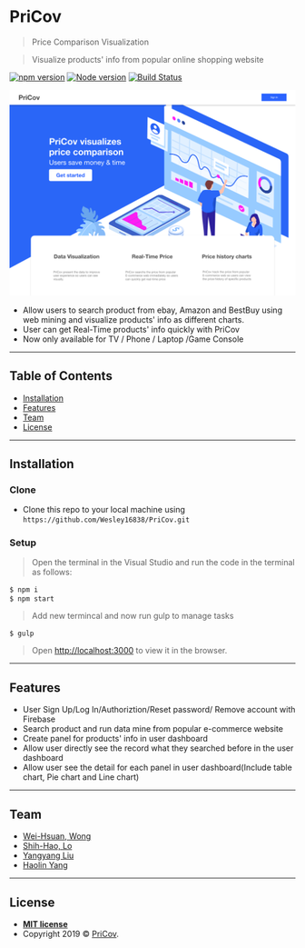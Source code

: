 # PriCov

> Price Comparison Visualization

> Visualize products' info from popular online shopping website

[![npm version](https://img.shields.io/npm/v/if-node-version.svg?style=flat)](https://www.npmjs.com/package/if-node-version)
[![Node version](https://img.shields.io/node/v/if-node-version.svg?style=flat)](https://www.npmjs.com/package/if-node-version)
[![Build Status](https://travis-ci.org/mysticatea/if-node-version.svg?branch=master)](https://travis-ci.org/mysticatea/if-node-version)

[![INSERT YOUR GRAPHIC HERE](page.png)]()

- Allow users to search product from ebay, Amazon and BestBuy using web mining and visualize products' info as different charts.
- User can get Real-Time products' info quickly with PriCov
- Now only available for TV / Phone / Laptop /Game Console

---

## Table of Contents


- [Installation](#installation)
- [Features](#features)
- [Team](#team)
- [License](#license)


---

## Installation
### Clone

- Clone this repo to your local machine using `https://github.com/Wesley16838/PriCov.git`

### Setup

> Open the terminal in the Visual Studio
> and run the code in the terminal as follows:
```shell
$ npm i
$ npm start
```

> Add new termincal and now run gulp to manage tasks

```shell
$ gulp
```
>Open [http://localhost:3000](http://localhost:3000) to view it in the browser.
---

## Features
- User Sign Up/Log In/Authoriztion/Reset password/ Remove account with Firebase
- Search product and run data mine from popular e-commerce website
- Create panel for products' info in user dashboard
- Allow user directly see the record what they searched before in the user dashboard
- Allow user see the detail for each panel in user dashboard(Include table chart, Pie chart and Line chart)


---

## Team

- <a href="https://github.com/Wesley16838" target="_blank">Wei-Hsuan, Wong</a>
- <a href="https://github.com/Shih-Hao-Lo" target="_blank">Shih-Hao, Lo</a>
- <a href="https://github.com/kingdom930414" target="_blank">Yangyang Liu</a>
- <a href="https://github.com/TyrangYang" target="_blank">Haolin Yang</a>

---


## License


- **[MIT license](http://opensource.org/licenses/mit-license.php)**
- Copyright 2019 © <a href="http://localhost:3000" target="_blank">PriCov</a>.








